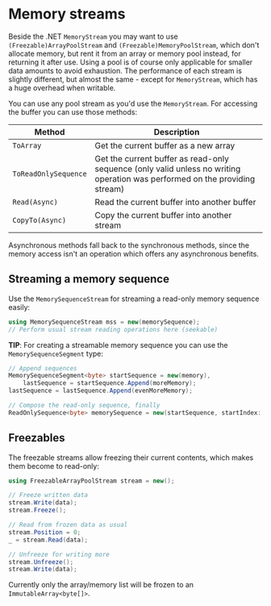 # Memory streams

Beside the .NET `MemoryStream` you may want to use `(Freezable)ArrayPoolStream` and `(Freezable)MemoryPoolStream`, which don't allocate memory, but rent it from an array or memory pool instead, for returning it after use. Using a pool is of course only applicable for smaller data amounts to avoid exhaustion. The performance of each stream is slightly different, but almost the same - except for `MemoryStream`, which has a huge overhead when writable.

You can use any pool stream as you'd use the `MemoryStream`. For accessing the buffer you can use those methods:

| Method | Description |
| ------ | ----------- |
| `ToArray` | Get the current buffer as a new array |
| `ToReadOnlySequence` | Get the current buffer as read-only sequence (only valid unless no writing operation was performed on the providing stream) |
| `Read(Async)` | Read the current buffer into another buffer |
| `CopyTo(Async)` | Copy the current buffer into another stream |

Asynchronous methods fall back to the synchronous methods, since the memory access isn't an operation which offers any asynchronous benefits.

## Streaming a memory sequence

Use the `MemorySequenceStream` for streaming a read-only memory sequence easily:

```cs
using MemorySequenceStream mss = new(memorySequence);
// Perform usual stream reading operations here (seekable)
```

**TIP**: For creating a streamable memory sequence you can use the `MemorySequenceSegment` type:

```cs
// Append sequences
MemorySequenceSegment<byte> startSequence = new(memory),
	lastSequence = startSequence.Append(moreMemory);
lastSequence = lastSequence.Append(evenMoreMemory);

// Compose the read-only sequence, finally
ReadOnlySequence<byte> memorySequence = new(startSequence, startIndex: 0, lastSequence, endIndex: evenMoreMemory.Length);
```

## Freezables

The freezable streams allow freezing their current contents, which makes them become to read-only:

```cs
using FreezableArrayPoolStream stream = new();

// Freeze written data
stream.Write(data);
stream.Freeze();

// Read from frozen data as usual
stream.Position = 0;
_ = stream.Read(data);

// Unfreeze for writing more
stream.Unfreeze();
stream.Write(data);
```

Currently only the array/memory list will be frozen to an `ImmutableArray<byte[]>`.
